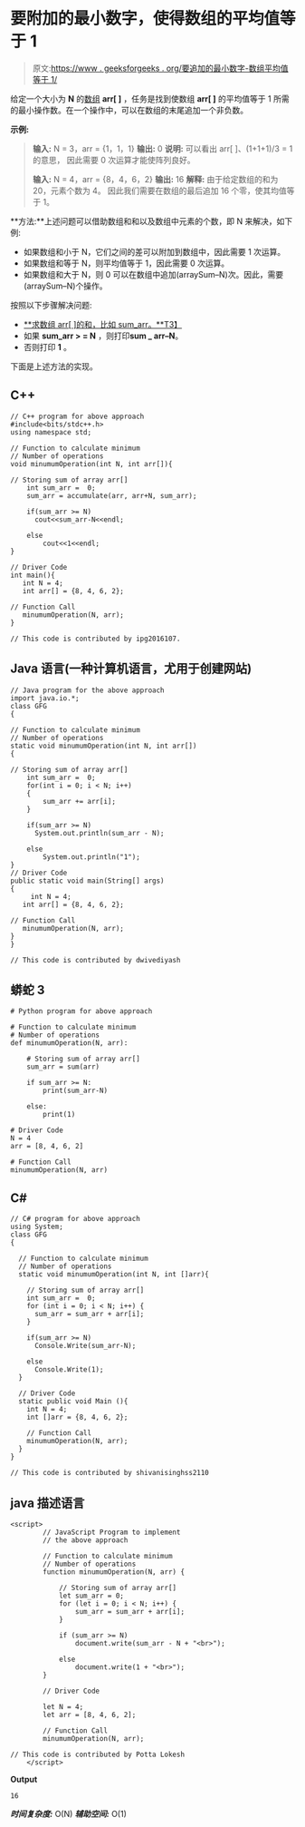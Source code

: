 # 要附加的最小数字，使得数组的平均值等于 1

> 原文:[https://www . geeksforgeeks . org/要追加的最小数字-数组平均值等于 1/](https://www.geeksforgeeks.org/minimum-numbers-to-be-appended-such-that-mean-of-array-is-equal-to-1/)

给定一个大小为 **N** 的[数组](https://www.geeksforgeeks.org/array-data-structure/) **arr[ ]** ，任务是找到使数组 **arr[ ]** 的平均值等于 1 所需的最小操作数。在一个操作中，可以在数组的末尾追加一个非负数。

**示例:**

> **输入:** N = 3，arr = {1，1，1}
> **输出:** 0
> **说明:**
> 可以看出 arr[ ]、(1+1+1)/3 = 1 的意思，
> 因此需要 0 次运算才能使阵列良好。
> 
> **输入:** N = 4，arr = {8，4，6，2}
> **输出:** 16
> **解释:**
> 由于给定数组的和为 20，元素个数为 4。
> 因此我们需要在数组的最后追加 16 个零，使其均值等于 1。

**方法:**上述问题可以借助数组和和以及数组中元素的个数，即 N 来解决，如下例:

*   如果数组和小于 N，它们之间的差可以附加到数组中，因此需要 1 次运算。
*   如果数组和等于 N，则平均值等于 1，因此需要 0 次运算。
*   如果数组和大于 N，则 0 可以在数组中追加(arraySum–N)次。因此，需要(arraySum–N)个操作。

按照以下步骤解决问题:

*   [**求数组 arr[ ]的和，比如 sum_arr。**T3】](https://www.geeksforgeeks.org/program-find-sum-elements-given-array/)
*   如果 **sum_arr > = N** ，则打印**sum _ arr–N**。
*   否则打印 **1** 。

下面是上述方法的实现。

## C++

```
// C++ program for above approach
#include<bits/stdc++.h>
using namespace std;

// Function to calculate minimum
// Number of operations
void minumumOperation(int N, int arr[]){

// Storing sum of array arr[]
    int sum_arr =  0;
    sum_arr = accumulate(arr, arr+N, sum_arr);

    if(sum_arr >= N)
      cout<<sum_arr-N<<endl;

    else
        cout<<1<<endl;
}

// Driver Code
int main(){
   int N = 4;
   int arr[] = {8, 4, 6, 2};

// Function Call
   minumumOperation(N, arr);
}

// This code is contributed by ipg2016107.
```

## Java 语言(一种计算机语言，尤用于创建网站)

```
// Java program for the above approach
import java.io.*;
class GFG
{

// Function to calculate minimum
// Number of operations
static void minumumOperation(int N, int arr[])
{

// Storing sum of array arr[]
    int sum_arr =  0;
    for(int i = 0; i < N; i++)
    {
        sum_arr += arr[i];
    }

    if(sum_arr >= N)
      System.out.println(sum_arr - N);

    else
        System.out.println("1");
}
// Driver Code
public static void main(String[] args)
{
     int N = 4;
   int arr[] = {8, 4, 6, 2};

// Function Call
   minumumOperation(N, arr);
}
}

// This code is contributed by dwivediyash
```

## 蟒蛇 3

```
# Python program for above approach

# Function to calculate minimum
# Number of operations
def minumumOperation(N, arr):

    # Storing sum of array arr[]
    sum_arr = sum(arr)

    if sum_arr >= N:
        print(sum_arr-N)

    else:
        print(1)

# Driver Code
N = 4
arr = [8, 4, 6, 2]

# Function Call
minumumOperation(N, arr)
```

## C#

```
// C# program for above approach
using System;
class GFG
{

  // Function to calculate minimum
  // Number of operations
  static void minumumOperation(int N, int []arr){

    // Storing sum of array arr[]
    int sum_arr =  0;
    for (int i = 0; i < N; i++) {
      sum_arr = sum_arr + arr[i];
    }

    if(sum_arr >= N)
      Console.Write(sum_arr-N);

    else
      Console.Write(1);
  }

  // Driver Code
  static public void Main (){
    int N = 4;
    int []arr = {8, 4, 6, 2};

    // Function Call
    minumumOperation(N, arr);
  }
}

// This code is contributed by shivanisinghss2110
```

## java 描述语言

```
<script>
        // JavaScript Program to implement
        // the above approach

        // Function to calculate minimum
        // Number of operations
        function minumumOperation(N, arr) {

            // Storing sum of array arr[]
            let sum_arr = 0;
            for (let i = 0; i < N; i++) {
                sum_arr = sum_arr + arr[i];
            }

            if (sum_arr >= N)
                document.write(sum_arr - N + "<br>");

            else
                document.write(1 + "<br>");
        }

        // Driver Code

        let N = 4;
        let arr = [8, 4, 6, 2];

        // Function Call
        minumumOperation(N, arr);

// This code is contributed by Potta Lokesh
    </script>
```

**Output**

```
16
```

***时间复杂度:*** O(N)
***辅助空间:*** O(1)